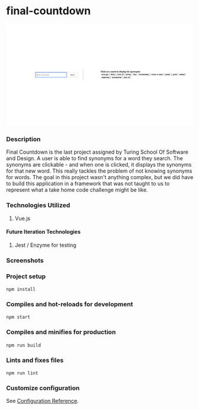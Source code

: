 # final-countdown
![Application](./src/assets/ApplicationPhoto.png)
### Description
Final Countdown is the last project assigned by Turing School Of Software and Design. A user is able to find synonyms for a word they search. The synonyms are clickable - and when one is clicked, it displays the synonyms for that new word. This really tackles the problem of not knowing synonyms for words. The goal in this project wasn't anything complex, but we did have to build this application in a framework that was not taught to us to represent what a take home code challenge might be like. 

### Technologies Utilized
1. Vue.js

#### Future Iteration Technologies
1. Jest / Enzyme for testing


### Screenshots



### Project setup
```
npm install
```

### Compiles and hot-reloads for development
```
npm start
```

### Compiles and minifies for production
```
npm run build
```

### Lints and fixes files
```
npm run lint
```

### Customize configuration
See [Configuration Reference](https://cli.vuejs.org/config/).
